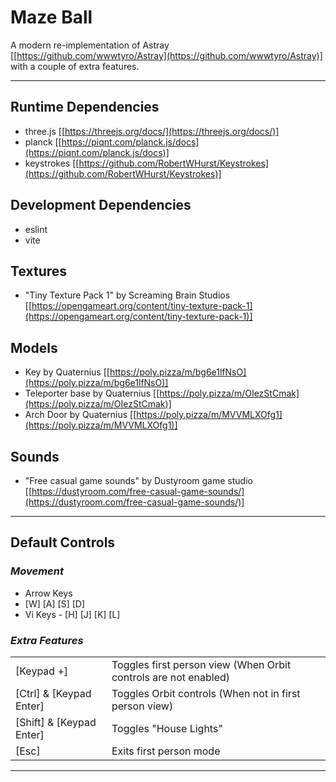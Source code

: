 # Maze Ball

A modern re-implementation of Astray [[https://github.com/wwwtyro/Astray](https://github.com/wwwtyro/Astray)] with a couple of extra features.

---

## Runtime Dependencies
- three.js [[https://threejs.org/docs/](https://threejs.org/docs/)]
- planck [[https://piqnt.com/planck.js/docs](https://piqnt.com/planck.js/docs)]
- keystrokes [[https://github.com/RobertWHurst/Keystrokes](https://github.com/RobertWHurst/Keystrokes)]

## Development Dependencies
- eslint
- vite

## Textures
- "Tiny Texture Pack 1" by Screaming Brain Studios [[https://opengameart.org/content/tiny-texture-pack-1](https://opengameart.org/content/tiny-texture-pack-1)]

## Models
- Key by Quaternius [[https://poly.pizza/m/bg6e1lfNsO](https://poly.pizza/m/bg6e1lfNsO)]
- Teleporter base by Quaternius  [[https://poly.pizza/m/OIezStCmak](https://poly.pizza/m/OIezStCmak)]
- Arch Door by Quaternius  [[https://poly.pizza/m/MVVMLXOfg1](https://poly.pizza/m/MVVMLXOfg1)]

## Sounds
- "Free casual game sounds" by Dustyroom game studio [[https://dustyroom.com/free-casual-game-sounds/](https://dustyroom.com/free-casual-game-sounds/)]

---

## Default Controls

### _Movement_
- Arrow Keys
- [W] [A] [S] [D]
- Vi Keys - [H] [J] [K] [L]

### _Extra Features_
| | |
|-|--|
| [Keypad +] | Toggles first person view (When Orbit controls are not enabled) |
| [Ctrl] & [Keypad Enter] | Toggles Orbit controls (When not in first person view) |
| [Shift] & [Keypad Enter] | Toggles "House Lights" |
| [Esc] | Exits first person mode |

---
